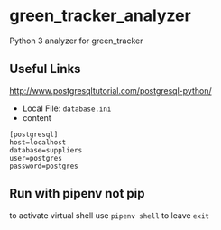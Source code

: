 # green_tracker_analyzer
Python 3 analyzer for green_tracker

## Useful Links
http://www.postgresqltutorial.com/postgresql-python/

- Local File: `database.ini`
- content
```
[postgresql]
host=localhost
database=suppliers
user=postgres
password=postgres
```

## Run with pipenv not pip
to activate virtual shell use `pipenv shell`
to leave `exit`